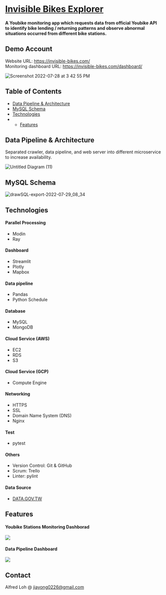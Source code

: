 # [Invisible Bikes Explorer](https://invisible-bikes.com/)

**A Youbike monitoring app which requests data from official Youbike API to identify bike lending / returning patterns and observe abnormal situations occurred from different bike stations.**

## Demo Account
Website URL: https://invisible-bikes.com/ <br />
Monitoring dashboard URL: https://invisible-bikes.com/dashboard/ <br />

![Screenshot 2022-07-28 at 3 42 55 PM](https://user-images.githubusercontent.com/88612132/181449880-f90c7cc1-6df4-4484-9479-bdae4af5d1a2.png)

## Table of Contents
* [Data Pipeline & Architecture](#Data-Pipeline&Architecture)
* [MySQL Schema](#MySQL-Schema)
* [Technologies](#Technologies)
* * [Features](#Features)

## Data Pipeline & Architecture
Separated crawler, data pipeline, and web server into different microservice to increase availability.

![Untitled Diagram (11)](https://user-images.githubusercontent.com/88612132/181450500-114e2169-30fd-402c-bae7-13ae170712af.png)

## MySQL Schema

![drawSQL-export-2022-07-29_08_34](https://user-images.githubusercontent.com/88612132/181659251-eef5f723-0a95-48a5-83c9-3be33bc1af2f.png)

## Technologies

#### Parallel Processing
- Modin
- Ray

#### Dashboard
- Streamlit
- Plotly
- Mapbox

#### Data pipeline
- Pandas
- Python Schedule

#### Database
- MySQL
- MongoDB

#### Cloud Service (AWS)
- EC2
- RDS
- S3

#### Cloud Service (GCP)
- Compute Engine

#### Networking
- HTTPS
- SSL
- Domain Name System (DNS)
- Nginx

#### Test
- pytest

#### Others
- Version Control: Git & GitHub
- Scrum: Trello
- Linter: pylint

#### Data Source
- [DATA.GOV.TW](https://data.gov.tw/)

## Features
#### Youbike Stations Monitoring Dashborad
![](https://user-images.githubusercontent.com/88612132/181695915-d33a4cb6-42a3-4f8a-857d-d3eb951a4996.gif)

#### Data Pipeline Dashboard
![](https://user-images.githubusercontent.com/88612132/181697237-bfcec2ce-7419-4440-bc28-77cb69fc823c.gif)

## Contact
Alfred Loh @ jiayong0226@gmail.com


